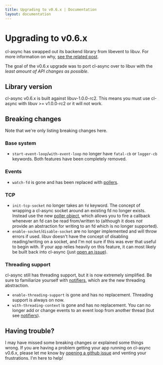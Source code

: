 ```yaml
---
title: Upgrading to v0.6.x | Documentation
layout: documentation
---
```


Upgrading to v0.6.x
===
cl-async has swapped out its backend library from libevent to libuv. For more
information on why, [see the related post](/cl-async/2014/11/29/cl-async-now-using-libuv.html).

The goal of the v0.6.x upgrade was to port cl-async over to libuv with the
*least amount of API changes as possible*.

## Library version
cl-async v0.6.x is built against libuv-1.0.0-rc2. This means you must use
cl-async with libuv >= v1.0.0-rc2 or it will not work.

## Breaking changes
Note that we're only listing breaking changes here.

### Base system
- `start-event-loop`/`with-event-loop` no longer have `fatal-cb` or `logger-cb`
keywords. Both features have been completely removed.

### Events
- `watch-fd` is gone and has been replaced with [pollers](/cl-async/pollers).

### TCP
- `init-tcp-socket` no longer takes an `fd` keyword. The concept of wrapping a
cl-async socket around an existing fd no longer exists. Instead use the new
[poller object](/cl-async/pollers), which allows you to fire a callback whenever
an fd can be read from/written to (although it does *not* provide an abstraction
for writing to an fd which is no longer supported).
- `enable-socket`/`disable-socket` are no longer implemented and will throw
errors if used. libuv doesn't have the concept of disabling reading/writing on
a socket, and I'm not sure if this was ever that useful to begin with. If your
app relies heavily on this feature, it can most likely be built back into
cl-async (just [open an issue](https://github.com/orthecreedence/cl-async/issues)).

### Threading support
cl-async still has threading support, but it is now extremely simplified. Be
sure to familiarize yourself with [notifiers](/cl-async/notifiers), which are
the new threading abstraction.

- `enable-threading-support` is gone and has no replacement. Threading support
is always on now.
- `with-threading-context` is gone and has no replacement. You can no longer add
or change events to an event loop from another thread (but see [notifiers](/cl-async/notifiers)).

## Having trouble?

I may have missed some breaking changes or explained some things wrong. If you
are having a problem getting your app running on cl-async v0.6.x, please let me
know by [opening a github issue](https://github.com/orthecreedence/cl-async/issues)
and venting your frustrations. I'm here to help!

